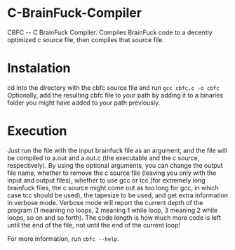 # C-BrainFuck-Compiler
CBFC -- C BrainFuck Compiler. Compiles BrainFuck code to a decently optimized c source file, then compiles that source file.

# Instalation
cd into the directory with the cbfc source file and run
`gcc cbfc.c -o cbfc`
Optionally, add the resulting cbfc file to your path by adding it to a binaries folder you might have added to your path previously.

# Execution
Just run the file with the input brainfuck file as an argument, and the file will be compiled to a.out and a.out.c (the executable and the c source, respectively).
By using the optional arguments, you can change the output file name, whether to remove the c source file (leaving you only with the input and output files), whether to use gcc or tcc (for extremely long brainfuck files, the c source might come out as too long for gcc, in which case tcc should be used), the tapesize to be used, and get extra information in verbose mode.
Verbose mode will report the current depth of the program (1 meaning no loops, 2 meaning 1 while loop, 3 meaning 2 while loops, so on and so forth). The code length is how much more code is left until the end of the file, not until the end of the current loop!

For more information, run `cbfc --help`.
